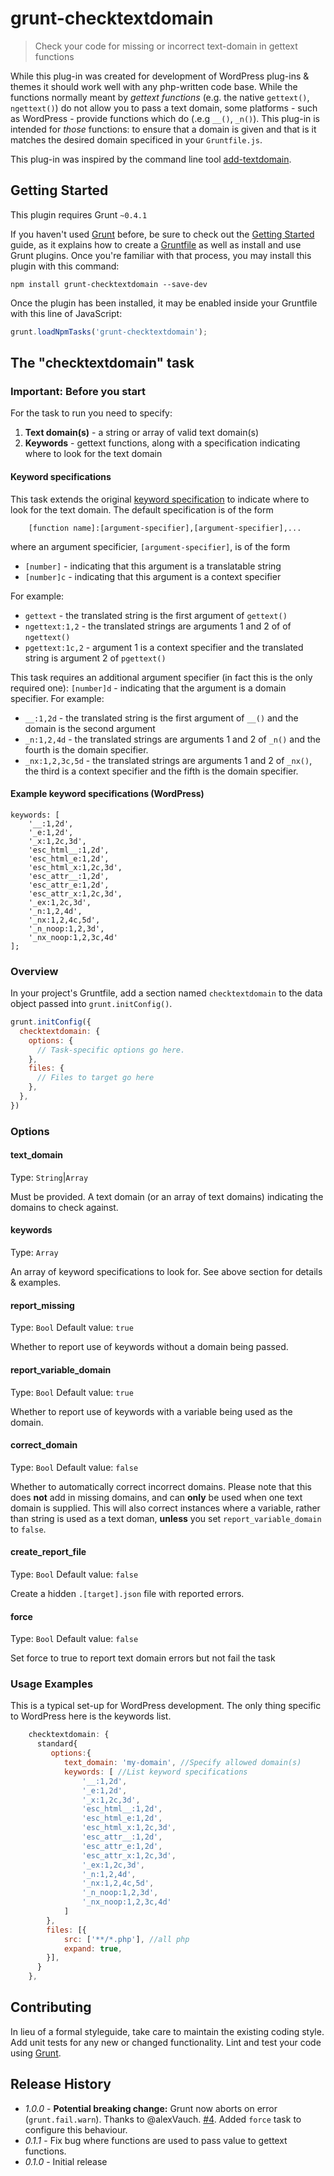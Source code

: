 # grunt-checktextdomain

> Check your code for missing or incorrect text-domain in gettext functions

While this plug-in was created for development of WordPress plug-ins & themes it should work well with any php-written code base. While the functions normally meant by *gettext functions* (e.g. the native `gettext()`, `ngettext()`) do not allow you to pass a text domain, some platforms - such as WordPress - provide functions which do (.e.g `__()`, `_n()`). This plug-in is intended for *those* functions: to ensure that a domain is given and that is it matches the desired domain specificed in your `Gruntfile.js`.

This plug-in was inspired by the command line tool [add-textdomain](http://develop.svn.wordpress.org/trunk/tools/i18n/add-textdomain.php).

## Getting Started
This plugin requires Grunt `~0.4.1`

If you haven't used [Grunt](http://gruntjs.com/) before, be sure to check out the [Getting Started](http://gruntjs.com/getting-started) guide, as it explains how to create a [Gruntfile](http://gruntjs.com/sample-gruntfile) as well as install and use Grunt plugins. Once you're familiar with that process, you may install this plugin with this command:

```shell
npm install grunt-checktextdomain --save-dev
```

Once the plugin has been installed, it may be enabled inside your Gruntfile with this line of JavaScript:

```js
grunt.loadNpmTasks('grunt-checktextdomain');
```

## The "checktextdomain" task

### Important: Before you start

For the task to run you need to specify:

1. **Text domain(s)** - a string or array of valid text domain(s)
2. **Keywords** - gettext functions, along with a specification indicating where to look for the text domain


#### Keyword specifications
This task extends the original [keyword specification](http://www.gnu.org/software/gettext/manual/html_node/xgettext-Invocation.html) to indicate where to look for the text domain. The default specification is of the form

``` 
    [function name]:[argument-specifier],[argument-specifier],...
```
where an argument specificier, `[argument-specifier]`, is of the form

 - `[number]` - indicating that this argument is a translatable string
 - `[number]c` - indicating that this argument is a context specifier


For example:

 - `gettext` - the translated string is the first argument of `gettext()`
 - `ngettext:1,2` -  the translated strings are arguments 1 and 2 of of `ngettext()`
 - `pgettext:1c,2` -  argument 1 is a context specifier and the translated string is argument 2 of `pgettext()`


This task requires an additional argument specifier (in fact this is the only required one): `[number]d` - indicating that the argument is a domain specifier. For example:

 - `__:1,2d` - the translated string is the first argument of `__()` and the domain is the second argument
 - `_n:1,2,4d` -  the translated strings are arguments 1 and 2 of `_n()` and the fourth is the domain specifier.
 - `_nx:1,2,3c,5d` -  the translated strings are arguments 1 and 2 of `_nx()`, the third is a context specifier and the fifth is the domain specifier.


#### Example keyword specifications (WordPress)

```
keywords: [
	'__:1,2d',
	'_e:1,2d',
	'_x:1,2c,3d',
	'esc_html__:1,2d',
	'esc_html_e:1,2d',
	'esc_html_x:1,2c,3d',
	'esc_attr__:1,2d', 
	'esc_attr_e:1,2d', 
	'esc_attr_x:1,2c,3d', 
	'_ex:1,2c,3d',
	'_n:1,2,4d', 
	'_nx:1,2,4c,5d',
	'_n_noop:1,2,3d',
	'_nx_noop:1,2,3c,4d'
];
```

### Overview
In your project's Gruntfile, add a section named `checktextdomain` to the data object passed into `grunt.initConfig()`.

```js
grunt.initConfig({
  checktextdomain: {
    options: {
      // Task-specific options go here.
    },
    files: {
      // Files to target go here
    },
  },
})
```

### Options

#### text_domain
Type: `String`|`Array`

Must be provided. A text domain (or an array of text domains) indicating the domains to check against.

#### keywords
Type: `Array`

An array of keyword specifications to look for. See above section for details & examples.

#### report_missing
Type: `Bool`
Default value: `true`

Whether to report use of keywords without a domain being passed.

#### report_variable_domain
Type: `Bool`
Default value: `true`

Whether to report use of keywords with a variable being used as the domain.

#### correct_domain
Type: `Bool`
Default value: `false`

Whether to automatically correct incorrect domains. Please note that this does **not** add in missing domains, and can **only** be used when one text domain is supplied. This will also correct instances where a variable, rather than string is used as a text doman, **unless** you set `report_variable_domain` to `false`.

#### create_report_file
Type: `Bool`
Default value: `false`

Create a hidden `.[target].json` file with reported errors.

#### force

Type: `Bool`
Default value: `false`

Set force to true to report text domain errors but not fail the task

### Usage Examples

This is a typical set-up for WordPress development. The only thing specific to WordPress here is the keywords list.

```js
    checktextdomain: {
	  standard{
         options:{
			text_domain: 'my-domain', //Specify allowed domain(s)
			keywords: [ //List keyword specifications
				'__:1,2d',
				'_e:1,2d',
				'_x:1,2c,3d',
				'esc_html__:1,2d',
				'esc_html_e:1,2d',
				'esc_html_x:1,2c,3d',
				'esc_attr__:1,2d', 
				'esc_attr_e:1,2d', 
				'esc_attr_x:1,2c,3d', 
				'_ex:1,2c,3d',
				'_n:1,2,4d', 
				'_nx:1,2,4c,5d',
				'_n_noop:1,2,3d',
				'_nx_noop:1,2,3c,4d'
			]
		},
		files: [{
			src: ['**/*.php'], //all php 
			expand: true,
		}],
	  }
    },
```


## Contributing
In lieu of a formal styleguide, take care to maintain the existing coding style. Add unit tests for any new or changed functionality. Lint and test your code using [Grunt](http://gruntjs.com/).

## Release History
* *1.0.0* - **Potential breaking change:** Grunt now aborts on error (`grunt.fail.warn`). Thanks to @alexVauch. [#4](https://github.com/stephenharris/grunt-checktextdomain/pull/4). Added `force` task to configure this behaviour.
* *0.1.1* - Fix bug where functions are used to pass value to gettext functions.
* *0.1.0* - Initial release
